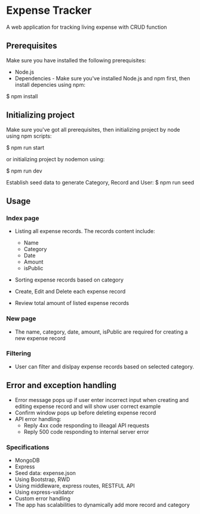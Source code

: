 # Expense Tracker
A web application for tracking living expense with CRUD function

## Prerequisites
Make sure you have installed the following prerequisites:
- Node.js
- Dependencies - Make sure you've installed Node.js and npm first, then install depencies using npm:

$ npm install

## Initializing project
Make sure you've got all prerequisites, then initializing project by node using npm scripts:

$ npm run start

or initializing project by nodemon using:

$ npm run dev

Establish seed data to generate Category, Record and User:
$ npm run seed

## Usage
### Index page
- Listing all expense records.  The records content include:
  - Name
  - Category
  - Date
  - Amount
  - isPublic

- Sorting expense records based on category
- Create, Edit and Delete each expense record
- Review total amount of listed expense records

### New page
- The name, category, date, amount, isPublic are required for creating a new expense record

### Filtering
- User can filter and dislpay expense records based on selected category.

## Error and exception handling
- Error message pops up if user enter incorrect input when creating and editing expense record and will show user correct example
- Confirm window pops up before deleting expense record
- API error handling:
  - Reply 4xx code responding to illeagal API requests
  - Reply 500 code responding to internal server error

### Specifications
- MongoDB
- Express
- Seed data: expense.json
- Using Bootstrap, RWD
- Using middleware, express routes, RESTFUL API
- Using express-validator
- Custom error handling
- The app has scalabilities to dynamically add more record and category

